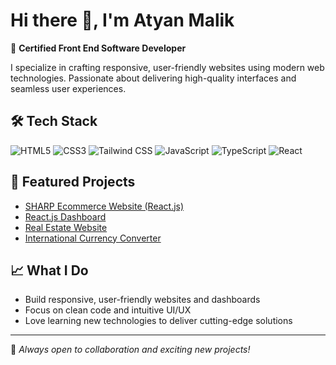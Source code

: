 # Hi there 👋, I'm Atyan Malik

🚀 **Certified Front End Software Developer**

I specialize in crafting responsive, user-friendly websites using modern web technologies. Passionate about delivering high-quality interfaces and seamless user experiences.

## 🛠️ Tech Stack

![HTML5](https://img.shields.io/badge/-HTML5-E34F26?logo=html5&logoColor=white)
![CSS3](https://img.shields.io/badge/-CSS3-1572B6?logo=css3&logoColor=white)
![Tailwind CSS](https://img.shields.io/badge/-Tailwind%20CSS-38B2AC?logo=tailwind-css&logoColor=white)
![JavaScript](https://img.shields.io/badge/-JavaScript-F7DF1E?logo=javascript&logoColor=black)
![TypeScript](https://img.shields.io/badge/-TypeScript-3178C6?logo=typescript&logoColor=white)
![React](https://img.shields.io/badge/-React-61DAFB?logo=react&logoColor=black)

## 🌟 Featured Projects

- [SHARP Ecommerce Website (React.js)](https://github.com/Atyan-Malik/SHARP-ECOMMERCE-WEBSITE-React.js)
- [React.js Dashboard](https://github.com/Atyan-Malik/React.js-Dashboard)
- [Real Estate Website](https://github.com/Atyan-Malik/Real-Estate-React.js-Website)
- [International Currency Converter](https://github.com/Atyan-Malik/international-currency-converter)


## 📈 What I Do
- Build responsive, user-friendly websites and dashboards
- Focus on clean code and intuitive UI/UX
- Love learning new technologies to deliver cutting-edge solutions

---

🌱 *Always open to collaboration and exciting new projects!*
